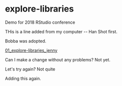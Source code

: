 # explore-libraries
Demo for 2018 RStudio conference

THis is a line added from my computer -- Han Shot first.

Bobba was adopted.

[01_explore-libraries_jenny](01_explore-libraries_jenny.md)

Can I make a change without any problems? Not yet.

Let's try again? Not quite

Adding this again.
